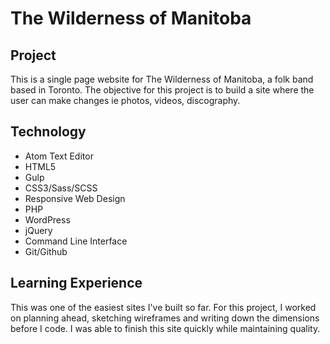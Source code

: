 The Wilderness of Manitoba
======

## Project
This is a single page website for The Wilderness of Manitoba, a folk band based in Toronto. The objective for this project is to build a site where the user can make changes ie photos, videos, discography.

## Technology
* Atom Text Editor
* HTML5
* Gulp
* CSS3/Sass/SCSS
* Responsive Web Design
* PHP
* WordPress
* jQuery
* Command Line Interface
* Git/Github

## Learning Experience
This was one of the easiest sites I've built so far. For this project, I worked on planning ahead, sketching wireframes and writing down the dimensions before I code. I was able to finish this site quickly while maintaining quality.
